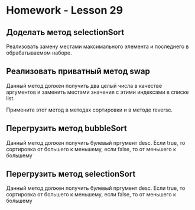 # Homework - Lesson 29

## Доделать метод selectionSort 
Реализовать замену местами максимального элемента и последнего в обрабатываемом наборе.

## Реализовать приватный метод swap
Данный метод должен получить два целый числа в качестве аргументов и заменить местами значения с этими индексами в списке list.

Примените этот метод в методах сортировки и в методе reverse.

## Перегрузить метод bubbleSort
Данный метод должен получить булевый пргумент desc. Если true, то сортировка от большего к меньшему, если false, то от меньшего к большему

## Перегрузить метод selectionSort
Данный метод должен получить булевый пргумент desc. Если true, то сортировка от большего к меньшему, если false, то от меньшего к большему